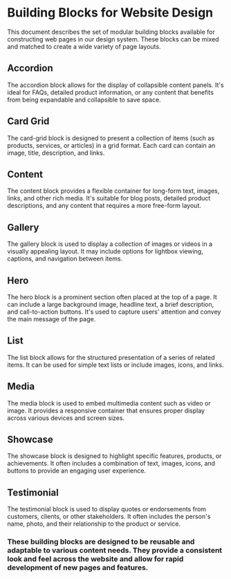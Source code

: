 # Building Blocks for Website Design

This document describes the set of modular building blocks available for constructing web pages in our design system. These blocks can be mixed and matched to create a wide variety of page layouts.

## Accordion

The accordion block allows for the display of collapsible content panels. It's ideal for FAQs, detailed product information, or any content that benefits from being expandable and collapsible to save space.

## Card Grid

The card-grid block is designed to present a collection of items (such as products, services, or articles) in a grid format. Each card can contain an image, title, description, and links.

## Content

The content block provides a flexible container for long-form text, images, links, and other rich media. It's suitable for blog posts, detailed product descriptions, and any content that requires a more free-form layout.

## Gallery

The gallery block is used to display a collection of images or videos in a visually appealing layout. It may include options for lightbox viewing, captions, and navigation between items.

## Hero

The hero block is a prominent section often placed at the top of a page. It can include a large background image, headline text, a brief description, and call-to-action buttons. It's used to capture users' attention and convey the main message of the page.

## List

The list block allows for the structured presentation of a series of related items. It can be used for simple text lists or include images, icons, and links.

## Media

The media block is used to embed multimedia content such as video or image. It provides a responsive container that ensures proper display across various devices and screen sizes.

## Showcase

The showcase block is designed to highlight specific features, products, or achievements. It often includes a combination of text, images, icons, and buttons to provide an engaging user experience.

## Testimonial

The testimonial block is used to display quotes or endorsements from customers, clients, or other stakeholders. It often includes the person's name, photo, and their relationship to the product or service.

### These building blocks are designed to be reusable and adaptable to various content needs. They provide a consistent look and feel across the website and allow for rapid development of new pages and features.
